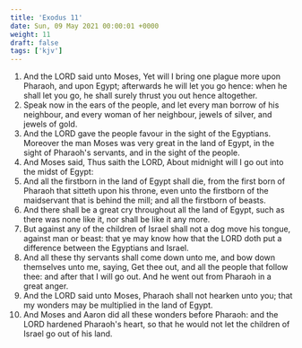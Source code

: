 ```yaml
---
title: 'Exodus 11'
date: Sun, 09 May 2021 00:00:01 +0000
weight: 11
draft: false
tags: ['kjv'] 
---
```


1. And the LORD said unto Moses, Yet will I bring one plague more upon Pharaoh, and upon Egypt; afterwards he will let you go hence: when he shall let you go, he shall surely thrust you out hence altogether.
2. Speak now in the ears of the people, and let every man borrow of his neighbour, and every woman of her neighbour, jewels of silver, and jewels of gold.
3. And the LORD gave the people favour in the sight of the Egyptians. Moreover the man Moses was very great in the land of Egypt, in the sight of Pharaoh's servants, and in the sight of the people.
4. And Moses said, Thus saith the LORD, About midnight will I go out into the midst of Egypt:
5. And all the firstborn in the land of Egypt shall die, from the first born of Pharaoh that sitteth upon his throne, even unto the firstborn of the maidservant that is behind the mill; and all the firstborn of beasts.
6. And there shall be a great cry throughout all the land of Egypt, such as there was none like it, nor shall be like it any more.
7. But against any of the children of Israel shall not a dog move his tongue, against man or beast: that ye may know how that the LORD doth put a difference between the Egyptians and Israel.
8. And all these thy servants shall come down unto me, and bow down themselves unto me, saying, Get thee out, and all the people that follow thee: and after that I will go out. And he went out from Pharaoh in a great anger.
9. And the LORD said unto Moses, Pharaoh shall not hearken unto you; that my wonders may be multiplied in the land of Egypt.
10. And Moses and Aaron did all these wonders before Pharaoh: and the LORD hardened Pharaoh's heart, so that he would not let the children of Israel go out of his land.
